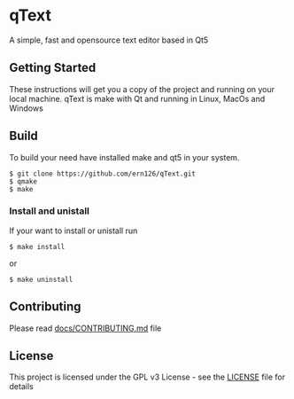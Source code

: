 # qText
A simple, fast and opensource text editor based in Qt5

## Getting Started
These instructions will get you a copy of the project and running on your local machine.
qText is make with Qt and running in Linux, MacOs and Windows

##  Build
To build your need have installed make and qt5 in your system.
```
$ git clone https://github.com/ern126/qText.git
$ qmake
$ make
```
### Install and unistall
If your want to install or unistall run
```
$ make install
```
or 
```
$ make uninstall
```
## Contributing
Please read [docs/CONTRIBUTING.md](CONTRIBUTING.md) file
## License
This project is licensed under the GPL v3 License - see the [LICENSE](LICENSE) file for details
